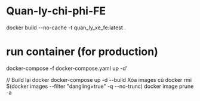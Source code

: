 Quan-ly-chi-phi-FE
===============
docker build --no-cache -t quan_ly_xe_fe:latest .


# run container (for production)
docker-compose -f docker-compose.yaml up -d'


// Build lại docker
docker-compose up -d --build
Xóa images cũ
docker rmi $(docker images --filter "dangling=true" -q --no-trunc)
docker image prune -a
